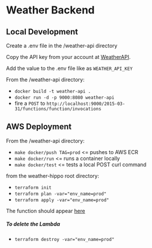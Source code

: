 # Weather Backend

## Local Development
Create a .env file in the /weather-api directory

Copy the API key from your account at [WeatherAPI](https://www.weatherapi.com).

Add the value to the .env file like as `WEATHER_API_KEY`

From the /weather-api directory:

* `docker build -t weather-api .`
* `docker run -d -p 9000:8080 weather-api`
* fire a `POST` to `http://localhost:9000/2015-03-31/functions/function/invocations`

## AWS Deployment
From the /weather-api directory:

* `make docker/push TAG=prod` <= pushes to AWS ECR
* `make docker/run` <= runs a container locally
* `make docker/test` <= tests a local POST curl command

from the weather-hippo root directory:

* `terraform init`
* `terraform plan -var="env_name=prod"`
* `terraform apply -var="env_name=prod"`

The function should appear [here](https://us-east-1.console.aws.amazon.com/lambda/home?region=us-east-1#/functions)

##### To delete the Lambda
* `terraform destroy -var="env_name=prod"`
